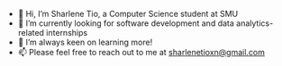 - 👋 Hi, I’m Sharlene Tio, a Computer Science student at SMU
- 👀 I’m currently looking for software development and data analytics-related internships
- 🌱 I’m always keen on learning more! 
- 📫 Please feel free to reach out to me at sharlenetioxn@gmail.com

<!---
ShermanNovak/ShermanNovak is a ✨ special ✨ repository because its `README.md` (this file) appears on your GitHub profile.
You can click the Preview link to take a look at your changes.
--->
